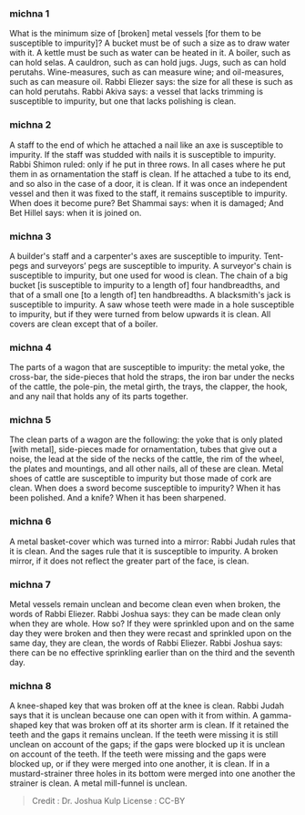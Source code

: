 
### michna 1
What is the minimum size of [broken] metal vessels [for them to be susceptible to impurity]? A bucket must be of such a size as to draw water with it. A kettle must be such as water can be heated in it. A boiler, such as can hold selas. A cauldron, such as can hold jugs. Jugs, such as can hold perutahs. Wine-measures, such as can measure wine; and oil-measures, such as can measure oil. Rabbi Eliezer says: the size for all these is such as can hold perutahs. Rabbi Akiva says: a vessel that lacks trimming is susceptible to impurity, but one that lacks polishing is clean.

### michna 2
A staff to the end of which he attached a nail like an axe is susceptible to impurity. If the staff was studded with nails it is susceptible to impurity. Rabbi Shimon ruled: only if he put in three rows. In all cases where he put them in as ornamentation the staff is clean. If he attached a tube to its end, and so also in the case of a door, it is clean. If it was once an independent vessel and then it was fixed to the staff, it remains susceptible to impurity. When does it become pure? Bet Shammai says: when it is damaged; And Bet Hillel says: when it is joined on.

### michna 3
A builder's staff and a carpenter's axes are susceptible to impurity. Tent-pegs and surveyors’ pegs are susceptible to impurity. A surveyor's chain is susceptible to impurity, but one used for wood is clean. The chain of a big bucket [is susceptible to impurity to a length of] four handbreadths, and that of a small one [to a length of] ten handbreadths. A blacksmith's jack is susceptible to impurity. A saw whose teeth were made in a hole susceptible to impurity, but if they were turned from below upwards it is clean. All covers are clean except that of a boiler.

### michna 4
The parts of a wagon that are susceptible to impurity: the metal yoke, the cross-bar, the side-pieces that hold the straps, the iron bar under the necks of the cattle, the pole-pin, the metal girth, the trays, the clapper, the hook, and any nail that holds any of its parts together.

### michna 5
The clean parts of a wagon are the following: the yoke that is only plated [with metal], side-pieces made for ornamentation, tubes that give out a noise, the lead at the side of the necks of the cattle, the rim of the wheel, the plates and mountings, and all other nails, all of these are clean. Metal shoes of cattle are susceptible to impurity but those made of cork are clean. When does a sword become susceptible to impurity? When it has been polished. And a knife? When it has been sharpened.

### michna 6
A metal basket-cover which was turned into a mirror: Rabbi Judah rules that it is clean. And the sages rule that it is susceptible to impurity. A broken mirror, if it does not reflect the greater part of the face, is clean.

### michna 7
Metal vessels remain unclean and become clean even when broken, the words of Rabbi Eliezer. Rabbi Joshua says: they can be made clean only when they are whole. How so? If they were sprinkled upon and on the same day they were broken and then they were recast and sprinkled upon on the same day, they are clean, the words of Rabbi Eliezer. Rabbi Joshua says: there can be no effective sprinkling earlier than on the third and the seventh day.

### michna 8
A knee-shaped key that was broken off at the knee is clean. Rabbi Judah says that it is unclean because one can open with it from within. A gamma-shaped key that was broken off at its shorter arm is clean. If it retained the teeth and the gaps it remains unclean. If the teeth were missing it is still unclean on account of the gaps; if the gaps were blocked up it is unclean on account of the teeth. If the teeth were missing and the gaps were blocked up, or if they were merged into one another, it is clean. If in a mustard-strainer three holes in its bottom were merged into one another the strainer is clean. A metal mill-funnel is unclean.

>Credit : Dr. Joshua Kulp
>License : CC-BY